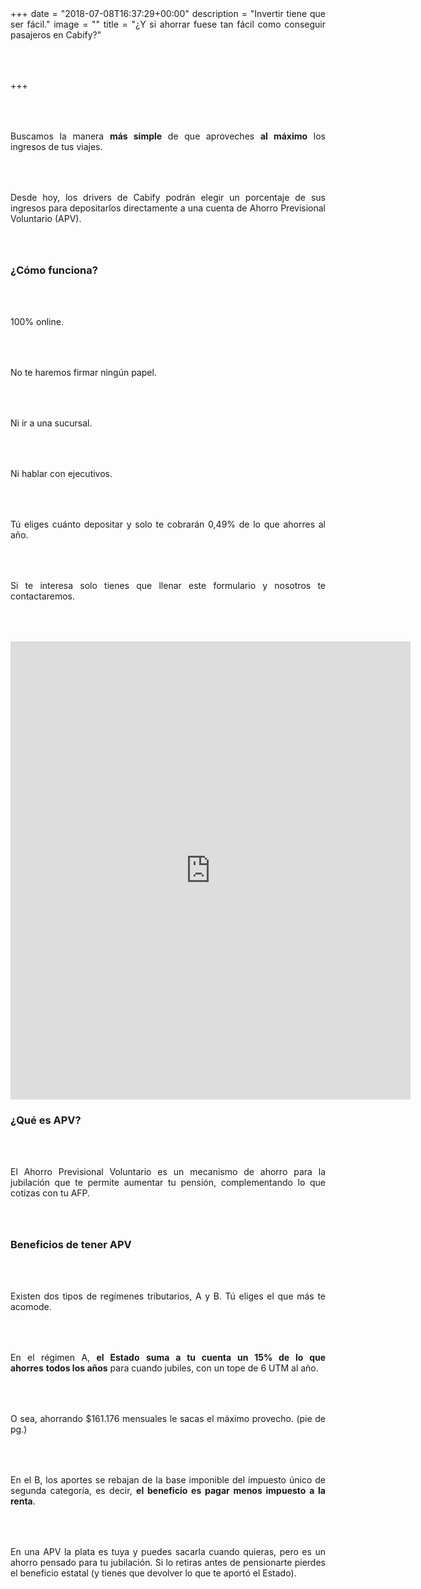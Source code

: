 +++
date = "2018-07-08T16:37:29+00:00"
description = "Invertir tiene que ser fácil."
image = ""
title = "¿Y si ahorrar fuese tan fácil como conseguir pasajeros en Cabify?"

+++
<style>

p { margin:4rem 0px; text-align:justify; }

.footer-big__overlap { padding-bottom:0px; }

.image-wrapper {

text-align: center;

}

.image-wrapper img {

width: 60%; text-align: center; margin: 40px 0px;

}

@media (max-width: 768px)  {

.image-wrapper img {

width: 100%;

}

}

</style>

Buscamos la manera **más simple** de que aproveches **al máximo** los ingresos de tus viajes.

Desde hoy, los drivers de Cabify podrán elegir un porcentaje de sus ingresos para depositarlos directamente a una cuenta de Ahorro Previsional Voluntario (APV).

### **¿Cómo funciona?**

100% online.

No te haremos firmar ningún papel.

Ni ir a una sucursal.

Ni hablar con ejecutivos.

Tú eliges cuánto depositar y solo te cobrarán 0,49% de lo que ahorres al año.

Si te interesa solo tienes que llenar este formulario y nosotros te contactaremos.

<iframe src="https://docs.google.com/forms/d/e/1FAIpQLSf7GRwn2GIz7nCfRv4M7U2IYPHYgXoENoWclfQjwzgJ5ut--g/viewform?embedded=true" width="640" height="733" frameborder="0" marginheight="0" marginwidth="0">Loading...</iframe>

### **¿Qué es APV?**

El Ahorro Previsional Voluntario es un mecanismo de ahorro para la jubilación que te permite aumentar tu pensión, complementando lo que cotizas con tu AFP.

### **Beneficios de tener APV**

Existen dos tipos de regímenes tributarios, A y B. Tú eliges el que más te acomode.

En el régimen A, **el Estado** **suma a tu cuenta un 15% de lo que ahorres** **todos los años** para cuando jubiles, con un tope de 6 UTM al año.

O sea, ahorrando $161.176 mensuales le sacas el máximo provecho. (pie de pg.)

En el B, los aportes se rebajan de la base imponible del impuesto único de segunda categoría, es decir, **el beneficio es pagar menos impuesto a la renta**.

En una APV la plata es tuya y puedes sacarla cuando quieras, pero es un ahorro pensado para tu jubilación. Si lo retiras antes de pensionarte pierdes el beneficio estatal (y tienes que devolver lo que te aportó el Estado).